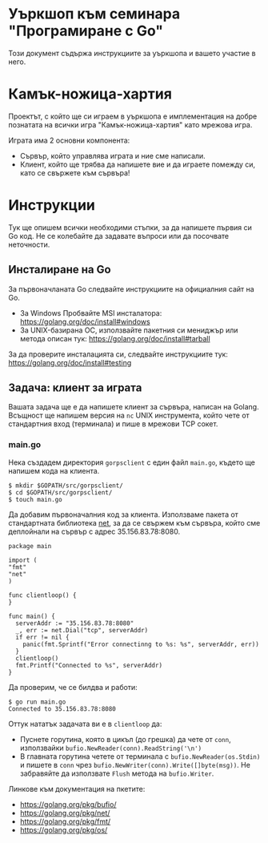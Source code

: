 # Уъркшоп към семинара "Програмиране с Go"

Този документ съдържа инструкциите за уъркшопа и вашето участие в него.

# Камък-ножица-хартия

Проектът, с който ще си играем в уъркшопа е имплементация на добре познатата на всички игра
"Камък-ножица-хартия" като мрежова игра.

Играта има 2 основни компонента:

- Сървър, който управлява играта и ние сме написали.
- Клиент, който ще трябва да напишете вие и да играете помежду си, като се свържете към сървъра!

# Инструкции

Тук ще опишем всички необходими стъпки, за да напишете първия си Go код. Не се колебайте да
задавате въпроси или да посочвате неточности.

## Инсталиране на Go

За първоначланата Go следвайте инструкциите на официалния сайт на Go.

- За Windows Пробвайте MSI инсталатора: https://golang.org/doc/install#windows
- За UNIX-базирана ОС, използвайте пакетния си мениджър или метода описан тук: https://golang.org/doc/install#tarball

За да проверите инсталацията си, следвайте инструкциите тук:
https://golang.org/doc/install#testing

## Задача: клиент за играта

Вашата задача ще е да напишете клиент за сървъра, написан на Golang.
Всъщност ще напишем версия на `nc` UNIX инструмента, който чете от стандартния вход
(терминала) и пише в мрежови TCP сокет.


### main.go

Нека създадем директория `gorpsclient` с един файл `main.go`, където ще напишем кода на клиента.

```
$ mkdir $GOPATH/src/gorpsclient/
$ cd $GOPATH/src/gorpsclient/
$ touch main.go
```

Да добавим първоначалния код за клиента. Използваме пакета от стандартната библиотека
[net](https://golang.org/pkg/net/), за да се свържем към сървъра, който сме деплойнали на сървър с
адрес 35.156.83.78:8080.

```
package main

import (
"fmt"
"net"
)

func clientloop() {
}

func main() {
  serverAddr := "35.156.83.78:8080"
  _, err := net.Dial("tcp", serverAddr)
  if err != nil {
    panic(fmt.Sprintf("Error connectinng to %s: %s", serverAddr, err))
  }
  clientloop()
  fmt.Printf("Connected to %s", serverAddr)
}
```

Да проверим, че се билдва и работи:
```
$ go run main.go
Connected to 35.156.83.78:8080
```

Оттук нататък задачата ви е в `clientloop` да:

- Пуснете горутина, която в цикъл (до грешка) да чете от `conn`, използвайки `bufio.NewReader(conn).ReadString('\n')`
- В главната горутина четете от терминала с `bufio.NewReader(os.Stdin)` и пишете в `conn` чрез `bufio.NewWriter(conn).Write([]byte(msg))`. Не забравяйте да използвате `Flush` метода на `bufio.Writer`.

Линкове към документация на пкетите:
- https://golang.org/pkg/bufio/
- https://golang.org/pkg/net/
- https://golang.org/pkg/fmt/
- https://golang.org/pkg/os/
